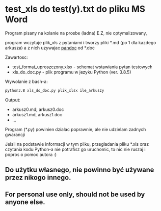# test_xls do test(y).txt do pliku MS Word

Program pisany na kolanie na prosbe (ladna) E.Z,
nie optymalizowany,

program wczytuje plik_xls z pytaniami i tworzy pliki *.md
(po 1 dla kazdego arkusza) a z nich uzywajac [pandoc](https://pandoc.org/) od *.doc

Zawartosc:
- test_format_uproszczony.xlsx - schemat wstawiania pytan testowych
- xls_do_doc.py - plik programu w jezyku Python (ver. 3.8.5)


Wywolanie z bash-a:
```bash
python3.8 xls_do_doc.py plik_xlsx ile_arkuszy
```

Output:
- arkusz0.md, arkusz0.doc
- arkusz1.md, arkusz1.doc
- ...

Program (*.py) powinien dzialac poprawnie, ale nie udzielam zadnych gwarancji

Jelsli na podstawie informacji w tym pliku, przegladania pliku *.xls oraz
czytania kodu Python-a nie potrafisz go uruchomic, to nic nie ruszaj i
popros o pomoc autora :)

## Do użytku własnego, nie powinno być używane przez nikogo innego.
## For personal use only, should not be used by anyone else.
